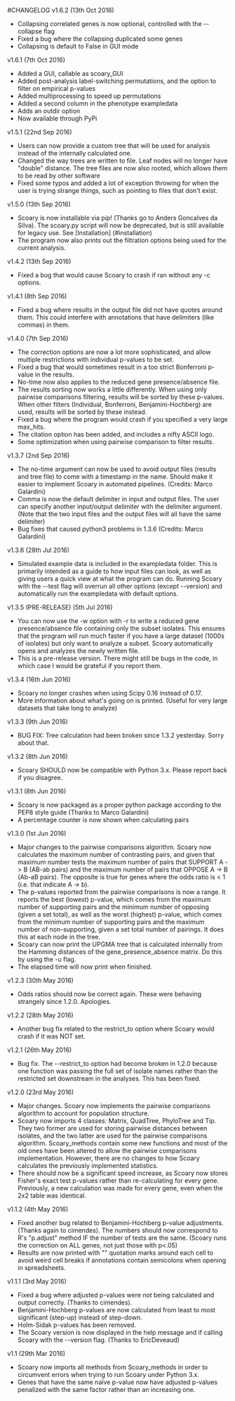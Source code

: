 #CHANGELOG
v1.6.2 (13th Oct 2016)
- Collapsing correlated genes is now optional, controlled with the --collapse flag
- Fixed a bug where the collapsing duplicated some genes
- Collapsing is default to False in GUI mode

v1.6.1 (7th Oct 2016)
- Added a GUI, callable as scoary_GUI
- Added post-analysis label-switching permutations, and the option to filter on empirical p-values
- Added multiprocessing to speed up permutations
- Added a second column in the phenotype exampledata
- Adds an outdir option
- Now available through PyPi

v1.5.1 (22nd Sep 2016)
- Users can now provide a custom tree that will be used for analysis instead of the internally calculated one.
- Changed the way trees are written to file. Leaf nodes will no longer have "double" distance. The tree files are now also rooted, which allows them to be read by other software
- Fixed some typos and added a lot of exception throwing for when the user is trying strange things, such as pointing to files that don't exist.

v1.5.0 (13th Sep 2016)
- Scoary is now installable via pip! (Thanks go to Anders Goncalves da Silva). The scoary.py script will now be deprecated, but is still available for legacy use. See [Installation] (#installation)
- The program now also prints out the filtration options being used for the current analysis.

v1.4.2 (13th Sep 2016)
- Fixed a bug that would cause Scoary to crash if ran without any -c options.

v1.4.1 (8th Sep 2016)
- Fixed a bug where results in the output file did not have quotes around them. This could interfere with annotations that have delimiters (like commas) in them.

v1.4.0 (7th Sep 2016)
- The correction options are now a lot more sophisticated, and allow multiple restrictions with individual p-values to be set.
- Fixed a bug that would sometimes result in a too strict Bonferroni p-value in the results.
- No-time now also applies to the reduced gene presence/absence file.
- The results sorting now works a little differently. When using only pairwise comparisons filtering, results will be sorted by these p-values. When other filters (Individual, Bonferroni, Benjamini-Hochberg) are used, results will be sorted by these instead.
- Fixed a bug where the program would crash if you specified a very large max_hits.
- The citation option has been added, and includes a nifty ASCII logo.
- Some optimization when using pairwise comparison to filter results.

v1.3.7 (2nd Sep 2016)
- The no-time argument can now be used to avoid output files (results and tree file) to come with a timestamp in the name. Should make it easier to implement Scoary in automated pipelines. (Credits: Marco Galardini)
- Comma is now the default delimiter in input and output files. The user can specify another input/output delimiter with the delimiter argument. (Note that the two input files and the output files will all have the same delimiter)
- Bug fixes that caused python3 problems in 1.3.6 (Credits: Marco Galardini)

v1.3.6 (28th Jul 2016)
- Simulated example data is included in the exampledata folder. This is primarily intended as a guide to how input files can look, as well as giving users a quick view at what the program can do. Running Scoary with the --test flag will overrun all other options (except --version) and automatically run the exampledata with default options.

v1.3.5 (PRE-RELEASE) (5th Jul 2016)
- You can now use the -w option with -r to write a reduced gene presence/absence file containing only the subset isolates. This ensures that the program will run much faster if you have a large dataset (1000s of isolates) but only want to analyze a subset. Scoary automatically opens and analyzes the newly written file.
- This is a pre-release version. There might still be bugs in the code, in which case I would be grateful if you report them.

v1.3.4 (16th Jun 2016)
- Scoary no longer crashes when using Scipy 0.16 instead of 0.17.
- More information about what's going on is printed. (Useful for very large datasets that take long to analyze)

v1.3.3 (9th Jun 2016)
- BUG FIX: Tree calculation had been broken since 1.3.2 yesterday. Sorry about that.

v1.3.2 (8th Jun 2016)
- Scoary SHOULD now be compatible with Python 3.x. Please report back if you disagree.

v1.3.1 (8th Jun 2016)
- Scoary is now packaged as a proper python package according to the PEP8 style guide (Thanks to Marco Galardini)
- A percentage counter is now shown when calculating pairs

v1.3.0 (1st Jun 2016)
- Major changes to the pairwise comparisons algorithm. Scoary now calculates the maximum number of contrasting pairs, and given that maximum number tests the maximum number of pairs that SUPPORT A -> B (AB-ab pairs) and the maximum number of pairs that OPPOSE A -> B (Ab-aB pairs). The opposite is true for genes where the odds ratio is < 1 (i.e. that indicate A -> b).
- The p-values reported from the pairwise comparisons is now a range. It reports the best (lowest) p-value, which comes from the maximum number of supporting pairs and the minimum number of opposing (given a set total), as well as the worst (highest) p-value, which comes from the minimum number of supporting pairs and the maximum number of non-supporting, given a set total number of pairings. It does this at each node in the tree.
- Scoary can now print the UPGMA tree that is calculated internally from the Hamming distances of the gene_presence_absence matrix. Do this by using the -u flag.
- The elapsed time will now print when finished.

v1.2.3 (30th May 2016)
- Odds ratios should now be correct again. These were behaving strangely since 1.2.0. Apologies.

v1.2.2 (28th May 2016)
- Another bug fix related to the restrict_to option where Scoary would crash if it was NOT set. 

v1.2.1 (26th May 2016)

- Bug fix. The --restrict_to option had become broken in 1.2.0 because one function was passing the full set of isolate names rather than the restricted set downstream in the analyses. This has been fixed.

v1.2.0 (23rd May 2016)

- Major changes. Scoary now implements the pairwise comparisons algorithm to account for population structure.
- Scoary now imports 4 classes: Matrix, QuadTree, PhyloTree and Tip. They two former are used for storing pairwise distances between isolates, and the two latter are used for the pairwise comparisons algorithm. Scoary_methods contain some new functions and most of the old ones have been altered to allow the pairwise comparisons implementation. However, there are no changes to how Scoary calculates the previously implemented statistics.
- There should now be a significant speed increase, as Scoary now stores Fisher's exact test p-values rather than re-calculating for every gene. Previously, a new calculation was made for every gene, even when the 2x2 table was identical.

v1.1.2 (4th May 2016)

- Fixed another bug related to Benjamini-Hochberg p-value adjustments. (Thanks again to cimendes). The numbers should now correspond to R's "p.adjust" method IF the number of tests are the same. (Scoary runs the correction on ALL genes, not just those with p<.05)
- Results are now printed with "" quotation marks around each cell to avoid weird cell breaks if annotations contain semicolons when opening in spreadsheets.

v1.1.1 (3rd May 2016)

- Fixed a bug where adjusted p-values were not being calculated and output correctly. (Thanks to cimendes).
- Benjamini-Hochberg p-values are now calculated from least to most significant (step-up) instead of step-down.
- Holm-Sidak p-values has been removed.
- The Scoary version is now displayed in the help message and if calling Scoary with the --version flag. (Thanks to EricDeveaud)

v1.1 (29th Mar 2016)

- Scoary now imports all methods from Scoary_methods in order to circumvent errors when trying to run Scoary under Python 3.x.
- Genes that have the same naïve p-value now have adjusted p-values penalized with the same factor rather than an increasing one.
